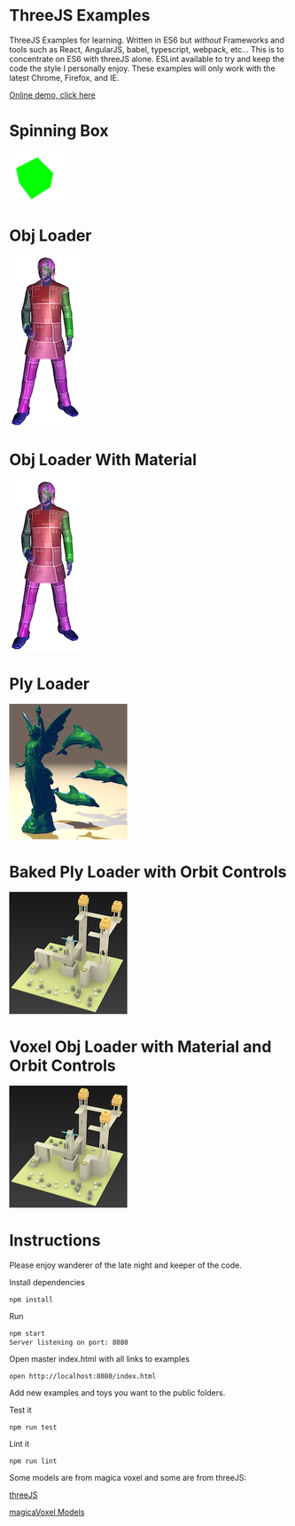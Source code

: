ThreeJS Examples
=======

ThreeJS Examples for learning.  Written in ES6 but <i>without</i> 
Frameworks and tools such as React, AngularJS, babel, typescript,
webpack, etc...  This is to concentrate on ES6 with threeJS alone.
ESLint available to try and keep the code the style I personally enjoy.
These examples will only work with the latest Chrome, Firefox, and IE.

[Online demo, click here](https://rawgit.com/FrankHassanabad/threejs-examples-with-es6/master/public/index.html)

Spinning Box
=======

![Box](public/assets/box.png?raw=true)

Obj Loader
=======

![OBj Loader](public/assets/objloader.png?raw=true)

Obj Loader With Material
=======

![OBj Loader With Material](public/assets/objloader.png?raw=true)

Ply Loader
=======

![OBj Loader With Material](public/assets/poly.png?raw=true)

Baked Ply Loader with Orbit Controls
=======

![OBj Loader With Material](public/assets/bakedpoly.png?raw=true)

Voxel Obj Loader with Material and Orbit Controls
=======

![OBj Loader With Material](public/assets/bakedpoly.png?raw=true)

Instructions
=======

Please enjoy wanderer of the late night and keeper of the code.

Install dependencies
```
npm install
```

Run
```
npm start
Server listening on port: 8080
```

Open master index.html with all links to examples
```
open http://localhost:8080/index.html
```

Add new examples and toys you want to the public folders.

Test it
```
npm run test
```

Lint it
```
npm run lint
```

Some models are from magica voxel and some are from threeJS:

[threeJS](https://github.com/mrdoob/three.js/)

[magicaVoxel Models](https://github.com/ephtracy/voxel-model)


